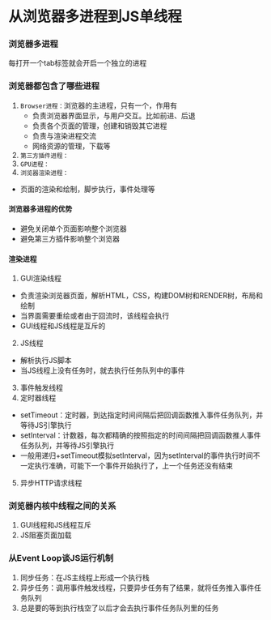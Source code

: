 

# 从浏览器多进程到JS单线程
### 浏览器多进程
每打开一个tab标签就会开启一个独立的进程
### 浏览器都包含了哪些进程
1. `Browser进程：`浏览器的主进程，只有一个，作用有
	* 负责浏览器界面显示，与用户交互。比如前进、后退
	* 负责各个页面的管理，创建和销毁其它进程
	* 负责与渲染进程交流
	* 网络资源的管理，下载等
2. `第三方插件进程：`
3. `GPU进程：`
4. `浏览器渲染进程：`
* 页面的渲染和绘制，脚步执行，事件处理等
#### 浏览器多进程的优势
* 避免关闭单个页面影响整个浏览器
* 避免第三方插件影响整个浏览器
#### 渲染进程
1. GUI渲染线程
* 负责渲染浏览器页面，解析HTML，CSS，构建DOM树和RENDER树，布局和绘制
* 当界面需要重绘或者由于回流时，该线程会执行
* GUI线程和JS线程是互斥的
2. JS线程
* 解析执行JS脚本
* 当JS线程上没有任务时，就去执行任务队列中的事件
3. 事件触发线程
4. 定时器线程
* setTimeout：定时器，到达指定时间间隔后把回调函数推入事件任务队列，并等待JS引擎执行
* setInterval：计数器，每次都精确的按照指定的时间间隔把回调函数推人事件任务队列，并等待JS引擎执行
* 一般用递归+setTimeout模拟setInterval，因为setInterval的事件执行时间不一定执行准确，可能下一个事件开始执行了，上一个任务还没有结束 
5. 异步HTTP请求线程
### 浏览器内核中线程之间的关系

1. GUI线程和JS线程互斥
2. JS阻塞页面加载
### 从Event Loop谈JS运行机制
1. 同步任务：在JS主线程上形成一个执行栈
2. 异步任务：调用事件触发线程，只要异步任务有了结果，就将任务推入事件任务队列
3. 总是要的等到执行栈空了以后才会去执行事件任务队列里的任务

